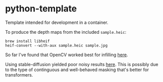 # python-template
Template intended for development in a container.

To produce the depth maps from the included `sample.heic`:
```
brew install libheif
heif-convert --with-aux sample.heic sample.jpg
```

So far I've found that OpenCV worked best for infilling [here](test.ipynb).

Using stable-diffusion yielded poor noisy results [here](https://colab.research.google.com/drive/1IWzy9WmxbSDrtwdUIF4CqN4A7fjAazT_?usp=sharing).
This is possibly due to the type of continguous and well-behaved masking that's better for transformers.
 